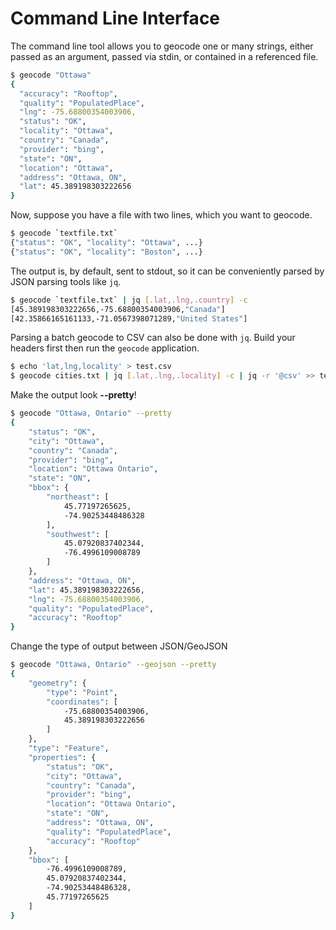 # Command Line Interface

The command line tool allows you to geocode one or many strings, either
passed as an argument, passed via stdin, or contained in a referenced file.

```bash
$ geocode "Ottawa"
{
  "accuracy": "Rooftop",
  "quality": "PopulatedPlace",
  "lng": -75.68800354003906,
  "status": "OK",
  "locality": "Ottawa",
  "country": "Canada",
  "provider": "bing",
  "state": "ON",
  "location": "Ottawa",
  "address": "Ottawa, ON",
  "lat": 45.389198303222656
}
```

Now, suppose you have a file with two lines, which you want to geocode.

```bash
$ geocode `textfile.txt`
{"status": "OK", "locality": "Ottawa", ...}
{"status": "OK", "locality": "Boston", ...}
```

The output is, by default, sent to stdout, so it can be conveniently parsed
by JSON parsing tools like `jq`.

```bash
$ geocode `textfile.txt` | jq [.lat,.lng,.country] -c
[45.389198303222656,-75.68800354003906,"Canada"]
[42.35866165161133,-71.0567398071289,"United States"]
```

Parsing a batch geocode to CSV can also be done with `jq`. Build your headers first then run the `geocode` application.

```bash
$ echo 'lat,lng,locality' > test.csv
$ geocode cities.txt | jq [.lat,.lng,.locality] -c | jq -r '@csv' >> test.csv
```

Make the output look **--pretty**!

```bash
$ geocode "Ottawa, Ontario" --pretty
{
    "status": "OK",
    "city": "Ottawa",
    "country": "Canada",
    "provider": "bing",
    "location": "Ottawa Ontario",
    "state": "ON",
    "bbox": {
        "northeast": [
            45.77197265625,
            -74.90253448486328
        ],
        "southwest": [
            45.07920837402344,
            -76.4996109008789
        ]
    },
    "address": "Ottawa, ON",
    "lat": 45.389198303222656,
    "lng": -75.68800354003906,
    "quality": "PopulatedPlace",
    "accuracy": "Rooftop"
}
```

Change the type of output between JSON/GeoJSON

```bash
$ geocode "Ottawa, Ontario" --geojson --pretty
{
    "geometry": {
        "type": "Point",
        "coordinates": [
            -75.68800354003906,
            45.389198303222656
        ]
    },
    "type": "Feature",
    "properties": {
        "status": "OK",
        "city": "Ottawa",
        "country": "Canada",
        "provider": "bing",
        "location": "Ottawa Ontario",
        "state": "ON",
        "address": "Ottawa, ON",
        "quality": "PopulatedPlace",
        "accuracy": "Rooftop"
    },
    "bbox": [
        -76.4996109008789,
        45.07920837402344,
        -74.90253448486328,
        45.77197265625
    ]
}
```
